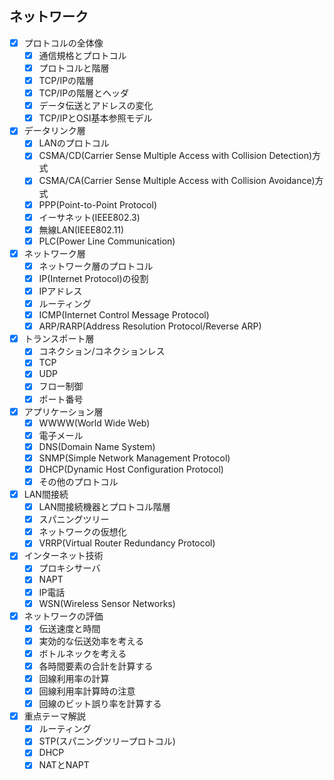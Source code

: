 ## ネットワーク

- [x] プロトコルの全体像
  - [x] 通信規格とプロトコル
  - [x] プロトコルと階層
  - [x] TCP/IPの階層
  - [x] TCP/IPの階層とヘッダ
  - [x] データ伝送とアドレスの変化
  - [x] TCP/IPとOSI基本参照モデル
- [x] データリンク層
  - [x] LANのプロトコル
  - [x] CSMA/CD(Carrier Sense Multiple Access with Collision Detection)方式
  - [x] CSMA/CA(Carrier Sense Multiple Access with Collision Avoidance)方式
  - [x] PPP(Point-to-Point Protocol)
  - [x] イーサネット(IEEE802.3)
  - [x] 無線LAN(IEEE802.11)
  - [x] PLC(Power Line Communication)
- [x] ネットワーク層
  - [x] ネットワーク層のプロトコル
  - [x] IP(Internet Protocol)の役割
  - [x] IPアドレス
  - [x] ルーティング
  - [x] ICMP(Internet Control Message Protocol)
  - [x] ARP/RARP(Address Resolution Protocol/Reverse ARP)
- [x] トランスポート層
  - [x] コネクション/コネクションレス
  - [x] TCP
  - [x] UDP
  - [x] フロー制御
  - [x] ポート番号
- [x] アプリケーション層
  - [x] WWWW(World Wide Web)
  - [x] 電子メール
  - [x] DNS(Domain Name System)
  - [x] SNMP(Simple Network Management Protocol)
  - [x] DHCP(Dynamic Host Configuration Protocol)
  - [x] その他のプロトコル
- [x] LAN間接続
  - [x] LAN間接続機器とプロトコル階層
  - [x] スパニングツリー
  - [x] ネットワークの仮想化
  - [x] VRRP(Virtual Router Redundancy Protocol)
- [x] インターネット技術
  - [x] プロキシサーバ
  - [x] NAPT
  - [x] IP電話
  - [x] WSN(Wireless Sensor Networks)
- [x] ネットワークの評価
  - [x] 伝送速度と時間
  - [x] 実効的な伝送効率を考える
  - [x] ボトルネックを考える
  - [x] 各時間要素の合計を計算する
  - [x] 回線利用率の計算
  - [x] 回線利用率計算時の注意
  - [x] 回線のビット誤り率を計算する
- [x] 重点テーマ解説
  - [x] ルーティング
  - [x] STP(スパニングツリープロトコル)
  - [x] DHCP
  - [x] NATとNAPT
